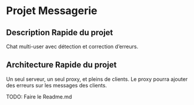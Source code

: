 # Projet Messagerie


## Description Rapide du projet

Chat multi-user avec détection et correction d’erreurs.

## Architecture Rapide du projet

Un seul serveur, un seul proxy, et pleins de clients.
Le proxy pourra ajouter des erreurs sur les messages des clients.



TODO: Faire le Readme.md
